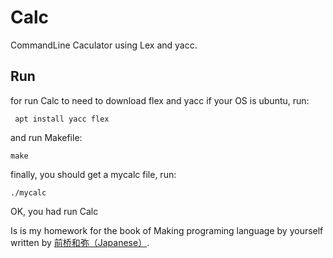 # Calc
CommandLine Caculator using Lex and yacc.

## Run
for run Calc to need to download flex and yacc
if your OS is ubuntu, run:

```shell
 apt install yacc flex
```

and run Makefile:

```shell
make
```

finally, you should get a mycalc file, run:

```shell
./mycalc
```

OK, you had run Calc


Is is my homework for the book of Making programing language by yourself written by [前桥和弥（Japanese）](http://kmaebashi.com).
